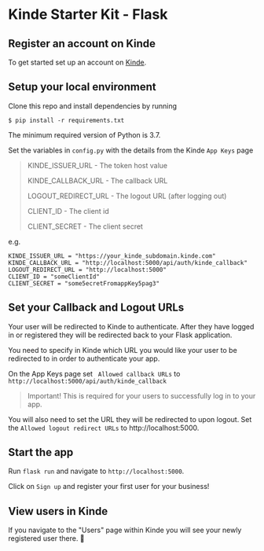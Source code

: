 # Kinde Starter Kit - Flask

## Register an account on Kinde

To get started set up an account on [Kinde](https://app.kinde.com/register).

## Setup your local environment

Clone this repo and install dependencies by running 
```console
$ pip install -r requirements.txt
```
The minimum required version of Python is 3.7.

Set the variables in `config.py` with the details from the Kinde `App Keys` page

> KINDE_ISSUER_URL - The token host value
>
> KINDE_CALLBACK_URL - The callback URL
> 
> LOGOUT_REDIRECT_URL - The logout URL (after logging out)
>
> CLIENT_ID - The client id
>
> CLIENT_SECRET - The client secret

e.g.

```
KINDE_ISSUER_URL = "https://your_kinde_subdomain.kinde.com"
KINDE_CALLBACK_URL = "http://localhost:5000/api/auth/kinde_callback"
LOGOUT_REDIRECT_URL = "http://localhost:5000"
CLIENT_ID = "someClientId"
CLIENT_SECRET = "some5ecretFromappKey5pag3"
```

## Set your Callback and Logout URLs

Your user will be redirected to Kinde to authenticate. After they have logged in or registered they will be redirected back to your Flask application.

You need to specify in Kinde which URL you would like your user to be redirected to in order to authenticate your app.

On the App Keys page set ` Allowed callback URLs` to `http://localhost:5000/api/auth/kinde_callback`

> Important! This is required for your users to successfully log in to your app.

You will also need to set the URL they will be redirected to upon logout. Set the `Allowed logout redirect URLs` to http://localhost:5000.

## Start the app

Run `flask run` and navigate to `http://localhost:5000`.

Click on `Sign up` and register your first user for your business!

## View users in Kinde

If you navigate to the "Users" page within Kinde you will see your newly registered user there. 🚀